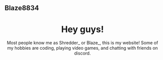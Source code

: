 ## Blaze8834

<head>
  </head>

  <body>
  <center><h1> Hey guys! </h1>
   Most people know me as Shredder_ or Blaze_, this is my website! Some of my hobbies are coding, playing video games, and chatting with friends on discord.</center>
  
<script>
  var person = prompt("Please enter your name", "Not Blaze_");

if (person != null) {
  document.getElementById("demo").innerHTML =
  "Welcome "+person+"!";
}
</script>
                               
                               
                               
                               

